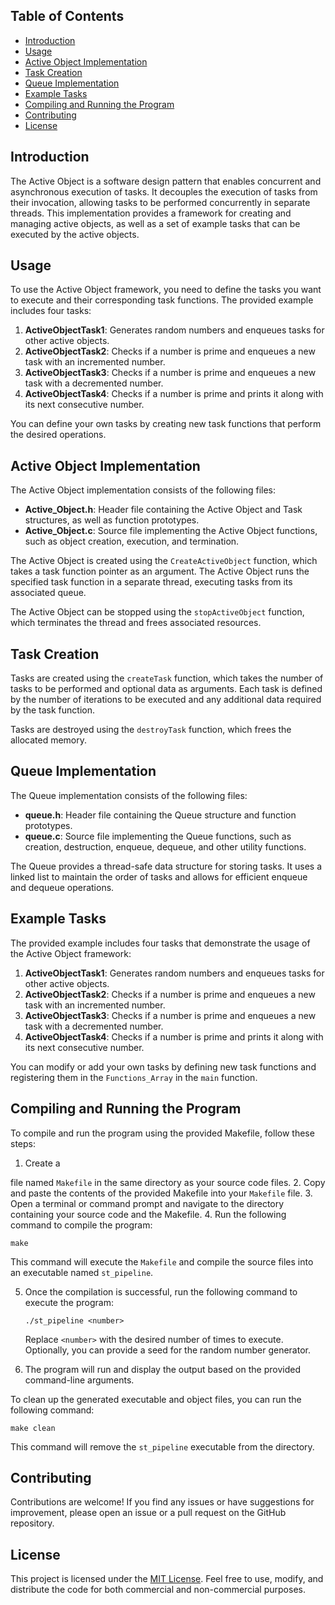 ## Table of Contents

- [Introduction](#introduction)
- [Usage](#usage)
- [Active Object Implementation](#active-object-implementation)
- [Task Creation](#task-creation)
- [Queue Implementation](#queue-implementation)
- [Example Tasks](#example-tasks)
- [Compiling and Running the Program](#compiling-and-running-the-program)
- [Contributing](#contributing)
- [License](#license)

## Introduction

The Active Object is a software design pattern that enables concurrent and asynchronous execution of tasks. It decouples the execution of tasks from their invocation, allowing tasks to be performed concurrently in separate threads. This implementation provides a framework for creating and managing active objects, as well as a set of example tasks that can be executed by the active objects.

## Usage

To use the Active Object framework, you need to define the tasks you want to execute and their corresponding task functions. The provided example includes four tasks:

1. **ActiveObjectTask1**: Generates random numbers and enqueues tasks for other active objects.
2. **ActiveObjectTask2**: Checks if a number is prime and enqueues a new task with an incremented number.
3. **ActiveObjectTask3**: Checks if a number is prime and enqueues a new task with a decremented number.
4. **ActiveObjectTask4**: Checks if a number is prime and prints it along with its next consecutive number.

You can define your own tasks by creating new task functions that perform the desired operations.

## Active Object Implementation

The Active Object implementation consists of the following files:

- **Active_Object.h**: Header file containing the Active Object and Task structures, as well as function prototypes.
- **Active_Object.c**: Source file implementing the Active Object functions, such as object creation, execution, and termination.

The Active Object is created using the `CreateActiveObject` function, which takes a task function pointer as an argument. The Active Object runs the specified task function in a separate thread, executing tasks from its associated queue.

The Active Object can be stopped using the `stopActiveObject` function, which terminates the thread and frees associated resources.

## Task Creation

Tasks are created using the `createTask` function, which takes the number of tasks to be performed and optional data as arguments. Each task is defined by the number of iterations to be executed and any additional data required by the task function.

Tasks are destroyed using the `destroyTask` function, which frees the allocated memory.

## Queue Implementation

The Queue implementation consists of the following files:

- **queue.h**: Header file containing the Queue structure and function prototypes.
- **queue.c**: Source file implementing the Queue functions, such as creation, destruction, enqueue, dequeue, and other utility functions.

The Queue provides a thread-safe data structure for storing tasks. It uses a linked list to maintain the order of tasks and allows for efficient enqueue and dequeue operations.

## Example Tasks

The provided example includes four tasks that demonstrate the usage of the Active Object framework:

1. **ActiveObjectTask1**: Generates random numbers and enqueues tasks for other active objects.
2. **ActiveObjectTask2**: Checks if a number is prime and enqueues a new task with an incremented number.
3. **ActiveObjectTask3**: Checks if a number is prime and enqueues a new task with a decremented number.
4. **ActiveObjectTask4**: Checks if a number is prime and prints it along with its next consecutive number.

You can modify or add your own tasks by defining new task functions and registering them in the `Functions_Array` in the `main` function.

## Compiling and Running the Program

To compile and run the program using the provided Makefile, follow these steps:

1. Create a

file named `Makefile` in the same directory as your source code files.
2. Copy and paste the contents of the provided Makefile into your `Makefile` file.
3. Open a terminal or command prompt and navigate to the directory containing your source code and the Makefile.
4. Run the following command to compile the program:

   ```
   make
   ```

   This command will execute the `Makefile` and compile the source files into an executable named `st_pipeline`.

5. Once the compilation is successful, run the following command to execute the program:

   ```
   ./st_pipeline <number> 
   ```

   Replace `<number>` with the desired number of times to execute. Optionally, you can provide a seed for the random number generator.

6. The program will run and display the output based on the provided command-line arguments.

To clean up the generated executable and object files, you can run the following command:

```
make clean
```

This command will remove the `st_pipeline` executable from the directory.

## Contributing

Contributions are welcome! If you find any issues or have suggestions for improvement, please open an issue or a pull request on the GitHub repository.

## License

This project is licensed under the [MIT License](LICENSE). Feel free to use, modify, and distribute the code for both commercial and non-commercial purposes.